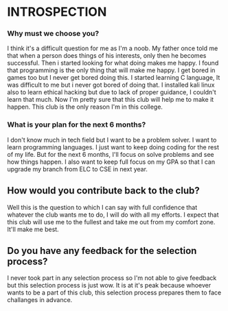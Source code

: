 # INTROSPECTION
### Why must we choose you?
I think it's a difficult question for me as I'm a noob. My father once told me that when a person does things of his interests, only then he becomes successful. Then i started looking for what doing makes me happy. I found that programming is the only thing that will make me happy. I get bored in games too but I never get bored doing this. I started learning C language, It was difficult to me but i never got bored of doing that. I installed kali linux also to learn ethical hacking but due to lack of proper guidance, I couldn't learn that much. Now I'm pretty sure that this club will help me to make it happen. This club is the only reason I'm in this college.
### What is your plan for the next 6 months?
I don't know much in tech field but I want to be a problem solver. I want to learn programming languages. I just want to keep doing coding for the rest of my life. But for the next 6 months, I'll focus on solve problems and see how things happen. I also want to keep full focus on my GPA so that I can upgrade my branch from ELC to CSE in next year.
## How would you contribute back to the club?
Well this is the question to which I can say with full confidence that whatever the club wants me to do, I will do with all my efforts. I expect that this club will use me to the fullest and take me out from my comfort zone. It'll make me best.
## Do you have any feedback for the selection process?
I never took part in any selection process so I'm not able to give feedback but this selection process is just wow. It is at it's peak because whoever wants to be a part of this club, this selection process prepares them to face challanges in advance.
